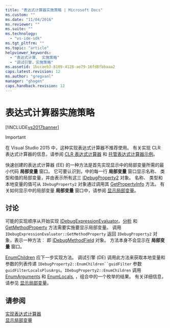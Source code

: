 ```yaml
---
title: "表达式计算器实施策略 | Microsoft Docs"
ms.custom: ""
ms.date: "11/04/2016"
ms.reviewer: ""
ms.suite: ""
ms.technology: 
  - "vs-ide-sdk"
ms.tgt_pltfrm: ""
ms.topic: "article"
helpviewer_keywords: 
  - "表达式计算、 实施策略"
  - "调试引擎，实施策略"
ms.assetid: 1bccaeb3-8109-4128-ae79-16fd8fbbaaa2
caps.latest.revision: 12
ms.author: "gregvanl"
manager: "ghogen"
caps.handback.revision: 12
---
```

# 表达式计算器实施策略
[!INCLUDE[vs2017banner](../../code-quality/includes/vs2017banner.md)]

> [!IMPORTANT]
>  在 Visual Studio 2015 中，这种实现表达式计算器不推荐使用。 有关实现 CLR 表达式计算器的信息，请参阅 [CLR 表达式计算器](https://github.com/Microsoft/ConcordExtensibilitySamples/wiki/CLR-Expression-Evaluators) 和 [托管表达式计算器示例](https://github.com/Microsoft/ConcordExtensibilitySamples/wiki/Managed-Expression-Evaluator-Sample)。  
  
 快速创建的表达式计算器 \(EE\) 的一种方法是首先实现显示中的局部变量所需的最小代码 **局部变量** 窗口。 它可要认识到，中的每一行 **局部变量** 窗口显示名称、 类型和值的局部变量，并由表示所有这三 [IDebugProperty2](../../extensibility/debugger/reference/idebugproperty2.md) 对象。 名称、 类型和本地变量的值可从 `IDebugProperty2` 对象通过调用其 [GetPropertyInfo](../../extensibility/debugger/reference/idebugproperty2-getpropertyinfo.md) 方法。 有关如何显示中的局部变量 **局部变量** 窗口中，请参阅 [显示局部变量](../../extensibility/debugger/displaying-locals.md)。  
  
## 讨论  
 可能的实现顺序从开始实现 [IDebugExpressionEvaluator](../../extensibility/debugger/reference/idebugexpressionevaluator.md)。[分析](../../extensibility/debugger/reference/idebugexpressionevaluator-parse.md) 和 [GetMethodProperty](../../extensibility/debugger/reference/idebugexpressionevaluator-getmethodproperty.md) 方法需要实施要显示局部变量。 调用 `IDebugExpressionEvaluator::GetMethodProperty` 返回 `IDebugProperty2` 对象，表示一种方法︰ 即 [IDebugMethodField](../../extensibility/debugger/reference/idebugmethodfield.md) 对象。 方法本身不会显示在 **局部变量** 窗口。  
  
 [EnumChildren](../../extensibility/debugger/reference/idebugproperty2-enumchildren.md) 应下一步实现方法。 调试引擎 \(DE\) 调用此方法来获取本地变量和参数的列表传递 `IDebugProperty2::EnumChildren``guidFilter` 参数 `guidFilterLocalsPlusArgs`。`IDebugProperty2::EnumChildren` 调用 [EnumArguments](../../extensibility/debugger/reference/idebugmethodfield-enumarguments.md) 和 [EnumLocals](../../extensibility/debugger/reference/idebugmethodfield-enumlocals.md), ，组合中的一个枚举的结果。 有关详细信息，请参见 [显示局部变量](../../extensibility/debugger/displaying-locals.md)。  
  
## 请参阅  
 [实现表达式计算器](../../extensibility/debugger/implementing-an-expression-evaluator.md)   
 [显示局部变量](../../extensibility/debugger/displaying-locals.md)